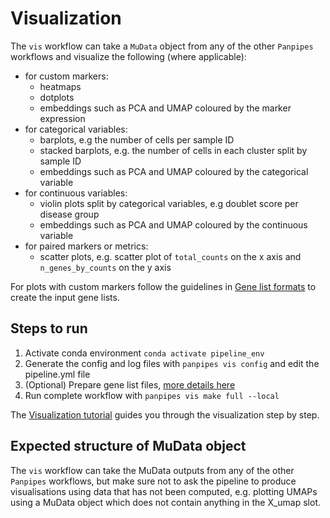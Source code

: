 # Visualization

The `vis` workflow can take a `MuData` object from any of the other `Panpipes` workflows and visualize the following (where applicable):

- for custom markers:
  - heatmaps
  - dotplots
  - embeddings such as PCA and UMAP coloured by the marker expression
- for categorical variables:
  - barplots,  e.g the number of cells per sample ID
  - stacked barplots, e.g. the number of cells in each cluster split by sample ID
  - embeddings such as PCA and UMAP coloured by the categorical variable
- for continuous variables:
  - violin plots split by categorical variables, e.g doublet score per disease group
  - embeddings such as PCA and UMAP coloured by the continuous variable
- for paired markers or metrics:
  - scatter plots, e.g. scatter plot of `total_counts` on the x axis and `n_genes_by_counts` on the y axis  

For plots with custom markers follow the guidelines in [Gene list formats](../usage/gene_list_format.md) to create the input gene lists.

## Steps to run

1. Activate conda environment `conda activate pipeline_env`
2. Generate the config and log files with `panpipes vis config` and edit the pipeline.yml file
3. (Optional) Prepare gene list files, [more details here](../usage/gene_list_format.md)
4. Run complete workflow with `panpipes vis make full --local`

The [Visualization tutorial](https://panpipes-tutorials.readthedocs.io/en/latest/visualization/vis_with_panpipes.html) guides you through the visualization step by step.

## Expected structure of MuData object

The `vis` workflow can take the MuData outputs from any of the other `Panpipes` workflows, but make sure not to ask the pipeline to produce visualisations using data that has not been computed, e.g. plotting UMAPs using a MuData object which does not contain anything in the X_umap slot.
